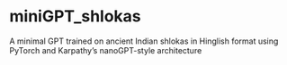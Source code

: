 # miniGPT_shlokas
A minimal GPT trained on ancient Indian shlokas in Hinglish format using PyTorch and Karpathy’s nanoGPT-style architecture
